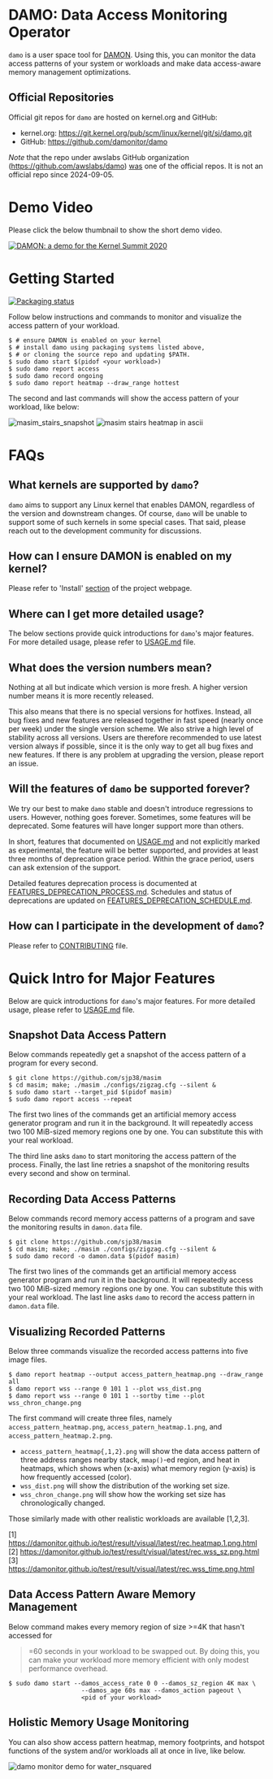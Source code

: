 DAMO: Data Access Monitoring Operator
=====================================

`damo` is a user space tool for [DAMON](https://damonitor.github.io).  Using
this, you can monitor the data access patterns of your system or workloads and
make data access-aware memory management optimizations.



Official Repositories
---------------------

Official git repos for `damo` are hosted on kernel.org and GitHub:

- kernel.org: https://git.kernel.org/pub/scm/linux/kernel/git/sj/damo.git
- GitHub: https://github.com/damonitor/damo

_Note_ that the repo under awslabs GitHub organization
(https://github.com/awslabs/damo)
[was](https://lore.kernel.org/20240813232158.83903-1-sj@kernel.org) one of the
official repos.  It is not an official repo since 2024-09-05.


Demo Video
==========

Please click the below thumbnail to show the short demo video.

[![DAMON: a demo for the Kernel Summit 2020](
http://img.youtube.com/vi/l63eqbVBZRY/0.jpg)](
http://www.youtube.com/watch?v=l63eqbVBZRY
"DAMON: a demo for the Kernel Summit 2020")


Getting Started
===============

[![Packaging status](https://repology.org/badge/vertical-allrepos/damo.svg)](https://repology.org/project/damo/versions)

Follow below instructions and commands to monitor and visualize the access
pattern of your workload.

    $ # ensure DAMON is enabled on your kernel
    $ # install damo using packaging systems listed above,
    $ # or cloning the source repo and updating $PATH.
    $ sudo damo start $(pidof <your workload>)
    $ sudo damo report access
    $ sudo damo record ongoing
    $ sudo damo report heatmap --draw_range hottest

The second and last commands will show the access pattern of your workload,
like below:

![masim_stairs_snapshot](images/masim_stairs_snapshot.png)
![masim stairs heatmap in ascii](https://raw.githubusercontent.com/damonitor/damo/v2.8.2/images/masim_stairs_heatmap_ascii.png)


FAQs
====

What kernels are supported by `damo`?
-------------------------------------

`damo` aims to support any Linux kernel that enables DAMON, regardless of the
version and downstream changes.  Of course, `damo` will be unable to support
some of such kernels in some special cases.  That said, please reach out to the
development community for discussions.


How can I ensure DAMON is enabled on my kernel?
-----------------------------------------------

Please refer to 'Install'
[section](https://damonitor.github.io/#install) of the project webpage.


Where can I get more detailed usage?
------------------------------------

The below sections provide quick introductions for `damo`'s major features.
For more detailed usage, please refer to [USAGE.md](https://github.com/damonitor/damo/blob/v2.8.2/USAGE.md) file.


What does the version numbers mean?
-----------------------------------

Nothing at all but indicate which version is more fresh.  A higher version
number means it is more recently released.

This also means that there is no special versions for hotfixes.  Instead, all
bug fixes and new features are released together in fast speed (nearly once per
week) under the single version scheme.  We also strive a high level of
stability across all versions.  Users are therefore recommended to use latest
version always if possible, since it is the only way to get all bug fixes and
new features.  If there is any problem at upgrading the version, please report
an issue.


Will the features of `damo` be supported forever?
-------------------------------------------------

We try our best to make `damo` stable and doesn't introduce regressions to
users.  However, nothing goes forever.  Sometimes, some features will be
deprecated.  Some features will have longer support more than others.

In short, features that documented on [USAGE.md](https://github.com/damonitor/damo/blob/v2.8.2/USAGE.md) and not explicitly
marked as experimental, the feature will be better supported, and provides at
least three months of deprecation grace period.  Within the grace period, users
can ask extension of the support.

Detailed features deprecation process is documented at
[FEATURES_DEPRECATION_PROCESS.md](FEATURES_DEPRECATION_PROCESS.md).  Schedules
and status of deprecations are updated on
[FEATURES_DEPRECATION_SCHEDULE.md](FEATURES_DEPRECATION_SCHEDULE.md).


How can I participate in the development of `damo`?
---------------------------------------------------

Please refer to
[CONTRIBUTING](https://github.com/damonitor/damo/blob/next/CONTRIBUTING) file.


Quick Intro for Major Features
==============================

Below are quick introductions for `damo`'s major features.
For more detailed usage, please refer to [USAGE.md](https://github.com/damonitor/damo/blob/v2.8.2/USAGE.md) file.


Snapshot Data Access Pattern
----------------------------

Below commands repeatedly get a snapshot of the access pattern of a program for
every second.

    $ git clone https://github.com/sjp38/masim
    $ cd masim; make; ./masim ./configs/zigzag.cfg --silent &
    $ sudo damo start --target_pid $(pidof masim)
    $ sudo damo report access --repeat

The first two lines of the commands get an artificial memory access generator
program and run it in the background.  It will repeatedly access two 100
MiB-sized memory regions one by one.  You can substitute this with your real
workload.

The third line asks ``damo`` to start monitoring the access pattern of the
process.  Finally, the last line retries a snapshot of the monitoring results
every second and show on terminal.


Recording Data Access Patterns
------------------------------

Below commands record memory access patterns of a program and save the
monitoring results in `damon.data` file.

    $ git clone https://github.com/sjp38/masim
    $ cd masim; make; ./masim ./configs/zigzag.cfg --silent &
    $ sudo damo record -o damon.data $(pidof masim)

The first two lines of the commands get an artificial memory access generator
program and run it in the background.  It will repeatedly access two 100
MiB-sized memory regions one by one.  You can substitute this with your real
workload.  The last line asks ``damo`` to record the access pattern in
``damon.data`` file.


Visualizing Recorded Patterns
-----------------------------

Below three commands visualize the recorded access patterns into five
image files.

    $ damo report heatmap --output access_pattern_heatmap.png --draw_range all
    $ damo report wss --range 0 101 1 --plot wss_dist.png
    $ damo report wss --range 0 101 1 --sortby time --plot wss_chron_change.png

The first command will create three files, namely `access_pattern_heatmap.png`,
`access_patern_heatmap.1.png`, and `access_pattern_heatmap.2.png`.

- ``access_pattern_heatmap{,1,2}.png`` will show the data access pattern of
  three address ranges nearby stack, `mmap()`-ed region, and heat in heatmaps,
  which shows when (x-axis) what memory region (y-axis) is how frequently
  accessed (color).
- ``wss_dist.png`` will show the distribution of the working set size.
- ``wss_chron_change.png`` will show how the working set size has
  chronologically changed.

Those similarly made with other realistic workloads are available [1,2,3].

[1] https://damonitor.github.io/test/result/visual/latest/rec.heatmap.1.png.html<br>
[2] https://damonitor.github.io/test/result/visual/latest/rec.wss_sz.png.html<br>
[3] https://damonitor.github.io/test/result/visual/latest/rec.wss_time.png.html


Data Access Pattern Aware Memory Management
-------------------------------------------

Below command makes every memory region of size >=4K that hasn't accessed for
>=60 seconds in your workload to be swapped out.  By doing this, you can make
your workload more memory efficient with only modest performance overhead.

    $ sudo damo start --damos_access_rate 0 0 --damos_sz_region 4K max \
                        --damos_age 60s max --damos_action pageout \
                        <pid of your workload>

Holistic Memory Usage Monitoring
--------------------------------

You can also show access pattern heatmap, memory footprints, and hotspot
functions of the system and/or workloads all at once in live, like below.

![damo monitor demo for water_nsquared](images/damo_monitor_holistic.gif)

